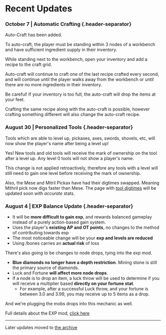 # Recent Updates

### October 7 | Automatic Crafting {.header-separator}

Auto-Craft has been added.

To auto-craft, the player must be standing within 3 nodes of a workbench and have sufficient ingredient supply in their inventory.

While standing next to the workbench, open your inventory and add a recipe to the craft grid.

Auto-craft will continue to craft one of the last recipe crafted every second, and will continue until the player walks away from the workbench or until there are no more ingredients in their inventory.

Be careful! If your inventory is too full, the auto-craft will drop the items at your feet.

Crafting the same recipe along with the auto-craft is possible, however crafting something different will also change the auto-craft recipe.

### August 30 | Personalized Tools {.header-separator}

Tools which are able to level up, pickaxes, axes, swords, shovels, etc, will now show the player's name after being a level up!

Yes! New tools and old tools will receive the mark of ownership on the tool after a level up. Any level 0 tools will not show a player's name.

This change is not applied retroactively, therefore any tools with a level will still need to gain one level before receiving the mark of ownership.

Also, the Mese and Mitril Pickax have had their digtimes swapped. Meaning Mithril pick now digs faster than Mese. The page with [tool digtimes](/pages/tools.html) will be updated soon with *accurate* stats.

### August 4 | EXP Balance Update {.header-separator}

- It will be **more difficult to gain exp**, and rewards balanced gameplay instead of a purely action-based gain system.
- Uses the player's **existing AP and OT points**, no changes to the method of contributing towards exp
- The most noticeable change will be your **exp and levels are reduced**
- Using /bones carries an **actual risk** of loss

There's also going to be changes to node drops, tying into the exp mod. 

- **Blue diamonds no longer have a depth restriction**. Mining stone is still the primary source of diamonds.
- Luck and Fortune **will affect more node drops**. 
- If a node is to drop an item, a luck throw will be used to determine if you will receive a multiplier based **directly on your fortune stat**. 
  - For example, after a successful Luck throw, and your fortune is between 3.0 and 3.99, you may receive up to 5 items as a drop.

And we're plugging the mobs drops into this mechanic as well.

Full details about the EXP mod, [click here](/pages/exp.html)

___


Later updates moved to [the archive](/pages/archive/index.html)

